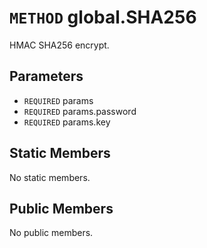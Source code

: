 # `METHOD` global.SHA256
HMAC SHA256 encrypt.

## Parameters
* `REQUIRED` params 
* `REQUIRED` params.password 
* `REQUIRED` params.key 

## Static Members
No static members.

## Public Members
No public members.
